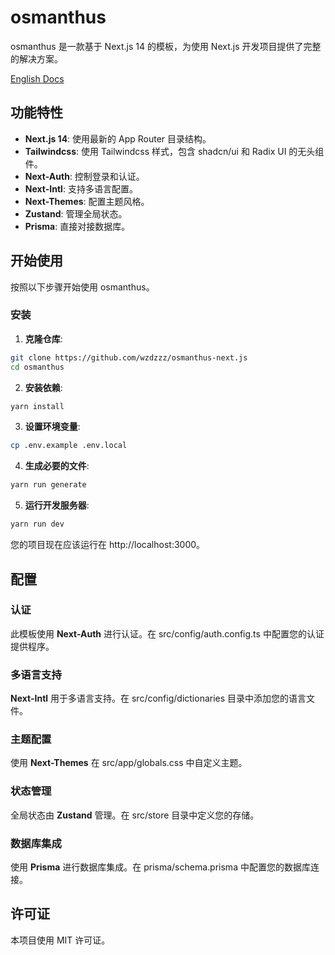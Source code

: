 # osmanthus

osmanthus 是一款基于 Next.js 14 的模板，为使用 Next.js 开发项目提供了完整的解决方案。

[English Docs](./README.md)

## 功能特性

- **Next.js 14**: 使用最新的 App Router 目录结构。
- **Tailwindcss**: 使用 Tailwindcss 样式，包含 shadcn/ui 和 Radix UI 的无头组件。
- **Next-Auth**: 控制登录和认证。
- **Next-Intl**: 支持多语言配置。
- **Next-Themes**: 配置主题风格。
- **Zustand**: 管理全局状态。
- **Prisma**: 直接对接数据库。

## 开始使用

按照以下步骤开始使用 osmanthus。

### 安装

1. **克隆仓库**:

```bash
git clone https://github.com/wzdzzz/osmanthus-next.js
cd osmanthus
```

2. **安装依赖**:

```bash
yarn install
```

3. **设置环境变量**:

```bash
cp .env.example .env.local
```

4. **生成必要的文件**:

```bash
yarn run generate
```

5. **运行开发服务器**:

```bash
yarn run dev
```

您的项目现在应该运行在 http://localhost:3000。

## 配置

### 认证

此模板使用 **Next-Auth** 进行认证。在 src/config/auth.config.ts 中配置您的认证提供程序。

### 多语言支持

**Next-Intl** 用于多语言支持。在 src/config/dictionaries 目录中添加您的语言文件。

### 主题配置

使用 **Next-Themes** 在 src/app/globals.css 中自定义主题。

### 状态管理

全局状态由 **Zustand** 管理。在 src/store 目录中定义您的存储。

### 数据库集成

使用 **Prisma** 进行数据库集成。在 prisma/schema.prisma 中配置您的数据库连接。

## 许可证

本项目使用 MIT 许可证。
